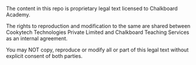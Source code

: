 The content in this repo is proprietary legal text licensed to 
Chalkboard Academy.

The rights to reproduction and modification to the same are shared between
Cookytech Technologies Private Limited and Chalkboard Teaching Services as 
an internal agreement.

You may NOT copy, reproduce or modify all or part of this legal text
without explicit consent of both parties.
